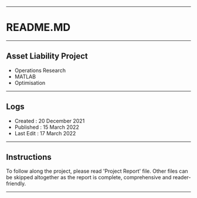 --------------------------------------------------------------------
# README.MD #
--------------------------------------------------------------------
## Asset Liability Project ##

   - Operations Research
   - MATLAB
   - Optimisation
  
--------------------------------------------------------------------
## Logs ##

   - Created : 20 December 2021
   - Published : 15 March 2022
   - Last Edit : 17 March 2022
 
--------------------------------------------------------------------
## Instructions ##

To follow along the project, please read 'Project Report' file.
Other files can be skipped altogether as the report is complete, comprehensive and reader-friendly.

---------------------------------------------------------------------
